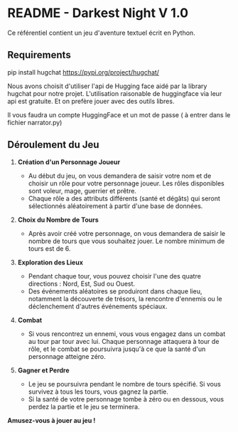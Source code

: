 # README - Darkest Night V 1.0

 

Ce référentiel contient un jeu d'aventure textuel écrit en Python. 

## Requirements

pip install hugchat 
https://pypi.org/project/hugchat/

Nous avons choisit d'utiliser l'api de Hugging face aidé par la library hugchat pour notre projet.
L'utilisation raisonable de huggingface via leur api est gratuite. Et on prefère jouer avec des outils libres.

Il vous faudra un compte HuggingFace et un mot de passe ( à entrer dans le fichier narrator.py)

## Déroulement du Jeu

1. **Création d'un Personnage Joueur**
   - Au début du jeu, on vous demandera de saisir votre nom et de choisir un rôle pour votre personnage joueur. Les rôles disponibles sont voleur, mage, guerrier et prêtre.
   - Chaque rôle a des attributs différents (santé et dégâts) qui seront sélectionnés aléatoirement à partir d'une base de données.


2. **Choix du Nombre de Tours**
   - Après avoir créé votre personnage, on vous demandera de saisir le nombre de tours que vous souhaitez jouer. Le nombre minimum de tours est de 6.


3. **Exploration des Lieux**
   - Pendant chaque tour, vous pouvez choisir l'une des quatre directions : Nord, Est, Sud ou Ouest.
   - Des événements aléatoires se produiront dans chaque lieu, notamment la découverte de trésors, la rencontre d'ennemis ou le déclenchement d'autres événements spéciaux.


4. **Combat**
   - Si vous rencontrez un ennemi, vous vous engagez dans un combat au tour par tour avec lui. Chaque personnage attaquera à tour de rôle, et le combat se poursuivra jusqu'à ce que la santé d'un personnage atteigne zéro.


5. **Gagner et Perdre**
   - Le jeu se poursuivra pendant le nombre de tours spécifié. Si vous survivez à tous les tours, vous gagnez la partie.
   - Si la santé de votre personnage tombe à zéro ou en dessous, vous perdez la partie et le jeu se terminera.



**Amusez-vous à jouer au jeu !**
